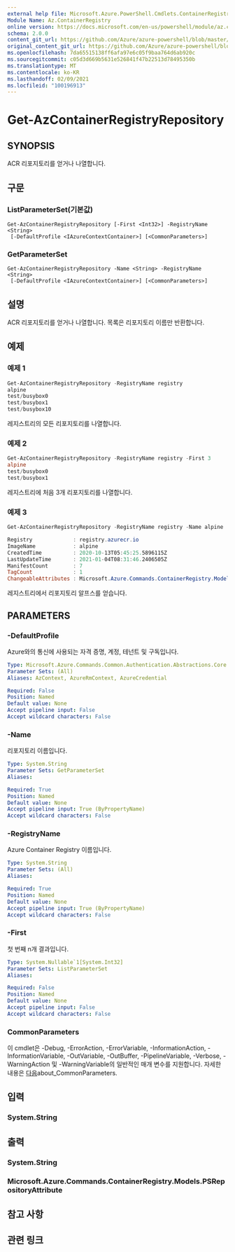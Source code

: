 ```yaml
---
external help file: Microsoft.Azure.PowerShell.Cmdlets.ContainerRegistry.dll-Help.xml
Module Name: Az.ContainerRegistry
online version: https://docs.microsoft.com/en-us/powershell/module/az.containerregistry/get-azcontainerregistryrepository
schema: 2.0.0
content_git_url: https://github.com/Azure/azure-powershell/blob/master/src/ContainerRegistry/ContainerRegistry/help/Get-AzContainerRegistryRepository.md
original_content_git_url: https://github.com/Azure/azure-powershell/blob/master/src/ContainerRegistry/ContainerRegistry/help/Get-AzContainerRegistryRepository.md
ms.openlocfilehash: 7da65515138ff6afa97e6c05f9baa764d6ab920c
ms.sourcegitcommit: c05d3d669b5631e526841f47b22513d78495350b
ms.translationtype: MT
ms.contentlocale: ko-KR
ms.lasthandoff: 02/09/2021
ms.locfileid: "100196913"
---
```

# Get-AzContainerRegistryRepository

## SYNOPSIS
ACR 리포지토리를 얻거나 나열합니다.

## 구문

### ListParameterSet(기본값)
```
Get-AzContainerRegistryRepository [-First <Int32>] -RegistryName <String>
 [-DefaultProfile <IAzureContextContainer>] [<CommonParameters>]
```

### GetParameterSet
```
Get-AzContainerRegistryRepository -Name <String> -RegistryName <String>
 [-DefaultProfile <IAzureContextContainer>] [<CommonParameters>]
```

## 설명
ACR 리포지토리를 얻거나 나열합니다.
목록은 리포지토리 이름만 반환합니다.

## 예제

### 예제 1
```powershell
Get-AzContainerRegistryRepository -RegistryName registry
alpine
test/busybox0
test/busybox1
test/busybox10
```

레지스트리의 모든 리포지토리를 나열합니다.

### 예제 2
```powershell
Get-AzContainerRegistryRepository -RegistryName registry -First 3
alpine
test/busybox0
test/busybox1
```

레지스트리에 처음 3개 리포지토리를 나열합니다.

### 예제 3
```powershell
Get-AzContainerRegistryRepository -RegistryName registry -Name alpine

Registry             : registry.azurecr.io
ImageName            : alpine
CreatedTime          : 2020-10-13T05:45:25.5896115Z
LastUpdateTime       : 2021-01-04T08:31:46.2406505Z
ManifestCount        : 7
TagCount             : 1
ChangeableAttributes : Microsoft.Azure.Commands.ContainerRegistry.Models.PSChangeableAttribute
```

레지스트리에서 리포지토리 알프스를 얻습니다.

## PARAMETERS

### -DefaultProfile
Azure와의 통신에 사용되는 자격 증명, 계정, 테넌트 및 구독입니다.

```yaml
Type: Microsoft.Azure.Commands.Common.Authentication.Abstractions.Core.IAzureContextContainer
Parameter Sets: (All)
Aliases: AzContext, AzureRmContext, AzureCredential

Required: False
Position: Named
Default value: None
Accept pipeline input: False
Accept wildcard characters: False
```

### -Name
리포지토리 이름입니다.

```yaml
Type: System.String
Parameter Sets: GetParameterSet
Aliases:

Required: True
Position: Named
Default value: None
Accept pipeline input: True (ByPropertyName)
Accept wildcard characters: False
```

### -RegistryName
Azure Container Registry 이름입니다.

```yaml
Type: System.String
Parameter Sets: (All)
Aliases:

Required: True
Position: Named
Default value: None
Accept pipeline input: True (ByPropertyName)
Accept wildcard characters: False
```

### -First
첫 번째 n개 결과입니다.

```yaml
Type: System.Nullable`1[System.Int32]
Parameter Sets: ListParameterSet
Aliases:

Required: False
Position: Named
Default value: None
Accept pipeline input: False
Accept wildcard characters: False
```

### CommonParameters
이 cmdlet은 -Debug, -ErrorAction, -ErrorVariable, -InformationAction, -InformationVariable, -OutVariable, -OutBuffer, -PipelineVariable, -Verbose, -WarningAction 및 -WarningVariable의 일반적인 매개 변수를 지원합니다. 자세한 내용은 [다음](http://go.microsoft.com/fwlink/?LinkID=113216)about_CommonParameters.

## 입력

### System.String

## 출력

### System.String

### Microsoft.Azure.Commands.ContainerRegistry.Models.PSRepositoryAttribute

## 참고 사항

## 관련 링크

